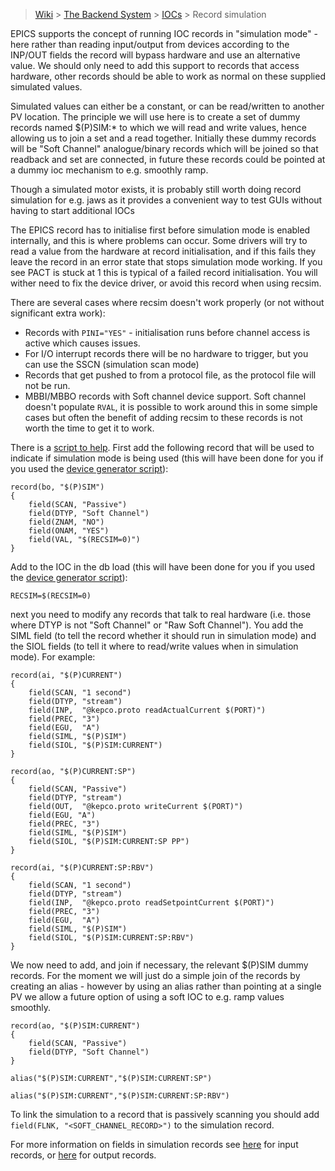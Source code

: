 > [Wiki](Home) > [The Backend System](The-Backend-System) > [IOCs](IOCs) > Record simulation

EPICS supports the concept of running IOC records in "simulation mode" - here rather than reading input/output from devices 
according to the INP/OUT fields the record will bypass hardware and use an alternative value. We should only need to add this support to records that access hardware, other records should be able to work as normal on these supplied simulated values.

Simulated values can either be a constant, or can be read/written to another PV location. The principle we will use here is to create a set of dummy records named $(P)SIM:* to which we will read and write values, hence allowing us to join a set and a read together. Initially these dummy records will be "Soft Channel" analogue/binary records which will be joined so that readback and set are connected, in future these records could be pointed at a dummy ioc mechanism to e.g. smoothly ramp. 

Though a simulated motor exists, it is probably still worth doing record simulation for e.g. jaws as it provides a convenient way to test GUIs without having to start additional IOCs

The EPICS record has to initialise first before simulation mode is enabled internally, and this is where problems can occur. Some drivers will try to read a value from the hardware at record initialisation, and if this fails they leave the record in an error state that stops simulation mode working. If you see PACT is stuck at 1 this is typical of a failed record initialisation. You will wither need to fix the device driver, or avoid this record when using recsim. 
  
There are several cases where recsim doesn't work properly (or not without significant extra work):
- Records with `PINI="YES"` - initialisation runs before channel access is active which causes issues.
- For I/O interrupt records there will be no hardware to trigger, but you can use the SSCN (simulation scan mode)
- Records that get pushed to from a protocol file, as the protocol file will not be run. 
- MBBI/MBBO records with Soft channel device support. Soft channel doesn't populate `RVAL`, it is possible to work around this in some simple cases but often the benefit of adding recsim to these records is not worth the time to get it to work.

There is a [script to help](Add-sim-records-script).
First add the following record that will be used to indicate if simulation mode is being used (this will have been done for you if you used the [device generator script](https://github.com/ISISComputingGroup/ibex_developers_manual/wiki/IOC-Generator)):

```
record(bo, "$(P)SIM") 
{
    field(SCAN, "Passive")
    field(DTYP, "Soft Channel")
    field(ZNAM, "NO")
    field(ONAM, "YES")
    field(VAL, "$(RECSIM=0)")
}
```

Add to the IOC in the db load (this will have been done for you if you used the [device generator script](https://github.com/ISISComputingGroup/ibex_developers_manual/wiki/IOC-Generator)):

```
RECSIM=$(RECSIM=0)
```


next you need to modify any records that talk to real hardware (i.e. those where DTYP is not "Soft Channel" or "Raw Soft Channel"). You add the SIML field (to tell the record whether it should run in simulation mode) and the SIOL fields (to tell it where to read/write values when in simulation mode). For example:
 
```
record(ai, "$(P)CURRENT") 
{
    field(SCAN, "1 second")
    field(DTYP, "stream")
    field(INP,  "@kepco.proto readActualCurrent $(PORT)")
    field(PREC, "3")
    field(EGU,  "A")
    field(SIML, "$(P)SIM")
    field(SIOL, "$(P)SIM:CURRENT")
}

record(ao, "$(P)CURRENT:SP") 
{
    field(SCAN, "Passive")
    field(DTYP, "stream")
    field(OUT,  "@kepco.proto writeCurrent $(PORT)")
    field(EGU, "A")
    field(PREC, "3")
    field(SIML, "$(P)SIM")
    field(SIOL, "$(P)SIM:CURRENT:SP PP")
}

record(ai, "$(P)CURRENT:SP:RBV") 
{
    field(SCAN, "1 second")
    field(DTYP, "stream")
    field(INP,  "@kepco.proto readSetpointCurrent $(PORT)")
    field(PREC, "3")
    field(EGU,  "A")
    field(SIML, "$(P)SIM")
    field(SIOL, "$(P)SIM:CURRENT:SP:RBV")
}
```



We now need to add, and join if necessary, the relevant $(P)SIM dummy records. For the moment we will just do a simple join of the records by creating an alias - however by using an alias rather than pointing at a single PV we allow a future option of using a soft IOC to e.g. ramp values smoothly. 

```
record(ao, "$(P)SIM:CURRENT") 
{
    field(SCAN, "Passive")
    field(DTYP, "Soft Channel")
}

alias("$(P)SIM:CURRENT","$(P)SIM:CURRENT:SP")

alias("$(P)SIM:CURRENT","$(P)SIM:CURRENT:SP:RBV")
```

To link the simulation to a record that is passively scanning you should add `field(FLNK, "<SOFT_CHANNEL_RECORD>")` to the simulation record.

For more information on fields in simulation records see [here](https://epics.anl.gov/base/R7-0/6-docs/dbCommonInput.html) for input records, or [here](https://epics.anl.gov/base/R7-0/6-docs/dbCommonOutput.html) for output records.